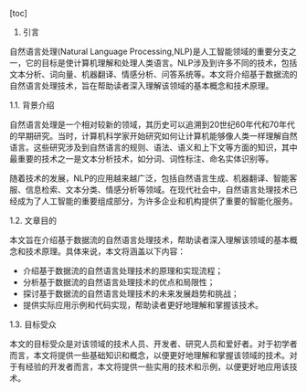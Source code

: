 
[toc]                    
                
                
1. 引言

自然语言处理(Natural Language Processing,NLP)是人工智能领域的重要分支之一，它的目标是使计算机理解和处理人类语言。NLP涉及到许多不同的技术，包括文本分析、词向量、机器翻译、情感分析、问答系统等。本文将介绍基于数据流的自然语言处理技术，旨在帮助读者深入理解该领域的基本概念和技术原理。

1.1. 背景介绍

自然语言处理是一个相对较新的领域，其历史可以追溯到20世纪60年代和70年代的早期研究。当时，计算机科学家开始研究如何让计算机能够像人类一样理解自然语言。这些研究涉及到自然语言的规则、语法、语义和上下文等方面的知识，其中最重要的技术之一是文本分析技术，如分词、词性标注、命名实体识别等。

随着技术的发展，NLP的应用越来越广泛，包括自然语言生成、机器翻译、智能客服、信息检索、文本分类、情感分析等领域。在现代社会中，自然语言处理技术已经成为了人工智能的重要组成部分，为许多企业和机构提供了重要的智能化服务。

1.2. 文章目的

本文旨在介绍基于数据流的自然语言处理技术，帮助读者深入理解该领域的基本概念和技术原理。具体来说，本文将涵盖以下内容：

- 介绍基于数据流的自然语言处理技术的原理和实现流程；
- 分析基于数据流的自然语言处理技术的优点和局限性；
- 探讨基于数据流的自然语言处理技术的未来发展趋势和挑战；
- 提供实际应用示例和代码实现，帮助读者更好地理解和掌握该技术。

1.3. 目标受众

本文的目标受众是对该领域的技术人员、开发者、研究人员和爱好者。对于初学者而言，本文将提供一些基础知识和概念，以便更好地理解和掌握该领域的技术。对于有经验的开发者而言，本文将提供一些实用的技术和示例，以便更好地应用该技术。


